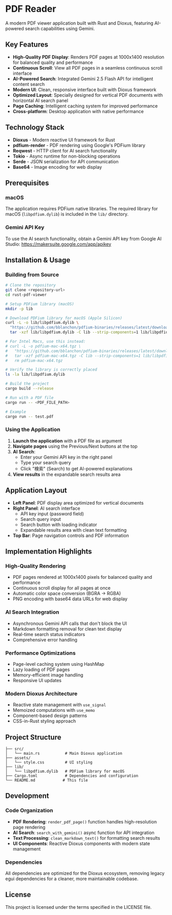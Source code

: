 # PDF Reader

A modern PDF viewer application built with Rust and Dioxus, featuring AI-powered search capabilities using Gemini.

## Key Features

- **High-Quality PDF Display**: Renders PDF pages at 1000x1400 resolution for balanced quality and performance
- **Continuous Scroll**: View all PDF pages in a seamless continuous scroll interface
- **AI-Powered Search**: Integrated Gemini 2.5 Flash API for intelligent content search
- **Modern UI**: Clean, responsive interface built with Dioxus framework
- **Optimized Layout**: Specially designed for vertical PDF documents with horizontal AI search panel
- **Page Caching**: Intelligent caching system for improved performance
- **Cross-platform**: Desktop application with native performance

## Technology Stack

- **Dioxus** - Modern reactive UI framework for Rust
- **pdfium-render** - PDF rendering using Google's PDFium library
- **Reqwest** - HTTP client for AI search functionality
- **Tokio** - Async runtime for non-blocking operations
- **Serde** - JSON serialization for API communication
- **Base64** - Image encoding for web display

## Prerequisites

### macOS
The application requires PDFium native libraries. The required library for macOS (`libpdfium.dylib`) is included in the `lib/` directory.

### Gemini API Key
To use the AI search functionality, obtain a Gemini API key from Google AI Studio:
https://makersuite.google.com/app/apikey

## Installation & Usage

### Building from Source
```bash
# Clone the repository
git clone <repository-url>
cd rust-pdf-viewer

# Setup PDFium library (macOS)
mkdir -p lib

# Download PDFium library for macOS (Apple Silicon)
curl -L -o lib/libpdfium.dylib \
  "https://github.com/bblanchon/pdfium-binaries/releases/latest/download/pdfium-mac-arm64.tgz" && \
  tar -xzf lib/libpdfium.dylib -C lib --strip-components=1 lib/libpdfium.dylib

# For Intel Macs, use this instead:
# curl -L -o pdfium-mac-x64.tgz \
#   "https://github.com/bblanchon/pdfium-binaries/releases/latest/download/pdfium-mac-x64.tgz" && \
#   tar -xzf pdfium-mac-x64.tgz -C lib --strip-components=1 lib/libpdfium.dylib && \
#   rm pdfium-mac-x64.tgz

# Verify the library is correctly placed
ls -la lib/libpdfium.dylib

# Build the project
cargo build --release

# Run with a PDF file
cargo run -- <PDF_FILE_PATH>

# Example
cargo run -- test.pdf
```

### Using the Application

1. **Launch the application** with a PDF file as argument
2. **Navigate pages** using the Previous/Next buttons at the top
3. **AI Search**:
   - Enter your Gemini API key in the right panel
   - Type your search query
   - Click "検索" (Search) to get AI-powered explanations
4. **View results** in the expandable search results area

## Application Layout

- **Left Panel**: PDF display area optimized for vertical documents
- **Right Panel**: AI search interface
  - API key input (password field)
  - Search query input
  - Search button with loading indicator
  - Expandable results area with clean text formatting
- **Top Bar**: Page navigation controls and PDF information

## Implementation Highlights

### High-Quality Rendering
- PDF pages rendered at 1000x1400 pixels for balanced quality and performance
- Continuous scroll display for all pages at once
- Automatic color space conversion (BGRA → RGBA)
- PNG encoding with base64 data URLs for web display

### AI Search Integration
- Asynchronous Gemini API calls that don't block the UI
- Markdown formatting removal for clean text display
- Real-time search status indicators
- Comprehensive error handling

### Performance Optimizations
- Page-level caching system using HashMap
- Lazy loading of PDF pages
- Memory-efficient image handling
- Responsive UI updates

### Modern Dioxus Architecture
- Reactive state management with `use_signal`
- Memoized computations with `use_memo`
- Component-based design patterns
- CSS-in-Rust styling approach

## Project Structure

```
├── src/
│   └── main.rs           # Main Dioxus application
├── assets/
│   └── style.css         # UI styling
├── lib/
│   └── libpdfium.dylib   # PDFium library for macOS
├── Cargo.toml            # Dependencies and configuration
└── README.md            # This file
```

## Development

### Code Organization
- **PDF Rendering**: `render_pdf_page()` function handles high-resolution page rendering
- **AI Search**: `search_with_gemini()` async function for API integration
- **Text Processing**: `clean_markdown_text()` for formatting search results
- **UI Components**: Reactive Dioxus components with modern state management

### Dependencies
All dependencies are optimized for the Dioxus ecosystem, removing legacy egui dependencies for a cleaner, more maintainable codebase.

## License

This project is licensed under the terms specified in the LICENSE file.